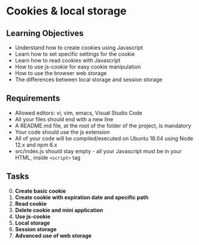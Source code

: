 # Cookies & local storage

## Learning Objectives
- Understand how to create cookies using Javascript
- Learn how to set specific settings for the cookie
- Learn how to read cookies with Javascript
- How to use js-cookie for easy cookie manipulation
- How to use the browser web storage
- The differences between local storage and session storage

## Requirements
- Allowed editors: vi, vim, emacs, Visual Studio Code
- All your files should end with a new line
- A README.md file, at the root of the folder of the project, is mandatory
- Your code should use the js extension
- All of your code will be compiled/executed on Ubuntu 18.04 using Node 12.x and npm 6.x
- src/index.js should stay empty - all your Javascript must be in your HTML, inside ```<script>``` tag

## Tasks
0. **Create basic cookie**
1. **Create cookie with expiration date and specific path**
2. **Read cookie**
3. **Delete cookie and mini application**
4. **Use js-cookie**
5. **Local storage**
6. **Session storage**
7. **Advanced use of web storage**
